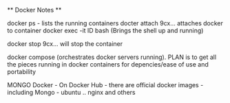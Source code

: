 ** Docker Notes  **

docker ps - lists the running containers
docter attach 9cx... attaches docker to container
docker exec -it ID bash (Brings the shell up and running)

docker stop 9cx... will stop the container


docker compose (orchestrates docker servers running).  PLAN is to get
all the pieces running in docker containers for depencies/ease of use and
portability

MONGO Docker -
On Docker Hub - there are official docker images - including Mongo - ubuntu ..
nginx and others
